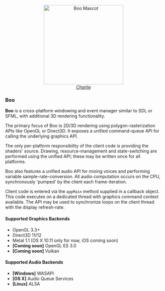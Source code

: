 <p align="center">
  <a href="http://axiodl.github.io/boo/mascot_big.png">
    <img src="http://axiodl.github.io/boo/mascot.png" alt="Boo Mascot" width="256" height="256"/><br><em>Charlie</em>
  </a>
</p>

### Boo

**Boo** is a cross-platform windowing and event manager similar to
SDL or SFML, with additional 3D rendering functionality. 

The primary focus of Boo is 2D/3D rendering using polygon-rasterization
APIs like OpenGL or Direct3D. It exposes a unified command-queue API for 
calling the underlying graphics API.

The only per-platform responsibility of the client code is providing the 
shaders' source. Drawing, resource-management and state-switching are
performed using the unified API; these may be written once for all platforms.

Boo also features a unified audio API for mixing voices and performing variable 
sample-rate-conversion. All audio computation occurs on the CPU, synchronously 'pumped' 
by the client each frame-iteration.

Client code is entered via the `appMain` method supplied in a callback object.
This code executes on a dedicated thread with graphics command context available.
The API may be used to synchronize loops on the client thread with the display
refresh-rate.

#### Supported Graphics Backends

* OpenGL 3.3+
* Direct3D 11/12
* Metal 1.1 (OS X 10.11 only for now, iOS coming soon)
* **[Coming soon]** OpenGL ES 3.0
* **[Coming soon]** Vulkan

#### Supported Audio Backends

* **[Windows]** WASAPI
* **[OS X]** Audio Queue Services
* **[Linux]** ALSA
